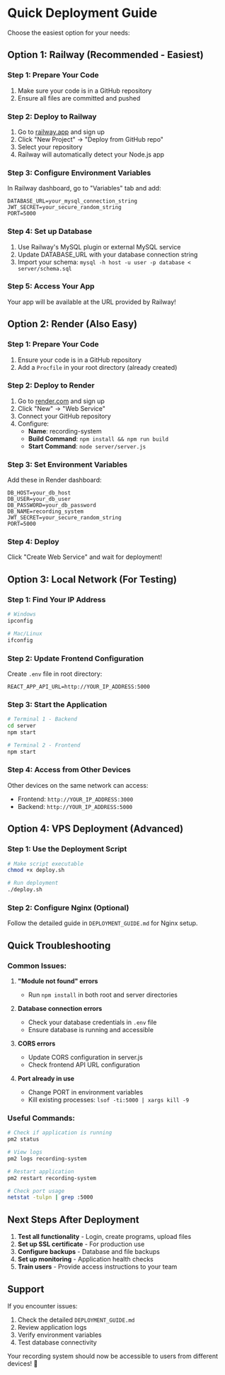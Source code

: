 # Quick Deployment Guide

Choose the easiest option for your needs:

## Option 1: Railway (Recommended - Easiest)

### Step 1: Prepare Your Code
1. Make sure your code is in a GitHub repository
2. Ensure all files are committed and pushed

### Step 2: Deploy to Railway
1. Go to [railway.app](https://railway.app) and sign up
2. Click "New Project" → "Deploy from GitHub repo"
3. Select your repository
4. Railway will automatically detect your Node.js app

### Step 3: Configure Environment Variables
In Railway dashboard, go to "Variables" tab and add:
```
DATABASE_URL=your_mysql_connection_string
JWT_SECRET=your_secure_random_string
PORT=5000
```

### Step 4: Set up Database
1. Use Railway's MySQL plugin or external MySQL service
2. Update DATABASE_URL with your database connection string
3. Import your schema: `mysql -h host -u user -p database < server/schema.sql`

### Step 5: Access Your App
Your app will be available at the URL provided by Railway!

## Option 2: Render (Also Easy)

### Step 1: Prepare Your Code
1. Ensure your code is in a GitHub repository
2. Add a `Procfile` in your root directory (already created)

### Step 2: Deploy to Render
1. Go to [render.com](https://render.com) and sign up
2. Click "New" → "Web Service"
3. Connect your GitHub repository
4. Configure:
   - **Name**: recording-system
   - **Build Command**: `npm install && npm run build`
   - **Start Command**: `node server/server.js`

### Step 3: Set Environment Variables
Add these in Render dashboard:
```
DB_HOST=your_db_host
DB_USER=your_db_user
DB_PASSWORD=your_db_password
DB_NAME=recording_system
JWT_SECRET=your_secure_random_string
PORT=5000
```

### Step 4: Deploy
Click "Create Web Service" and wait for deployment!

## Option 3: Local Network (For Testing)

### Step 1: Find Your IP Address
```bash
# Windows
ipconfig

# Mac/Linux
ifconfig
```

### Step 2: Update Frontend Configuration
Create `.env` file in root directory:
```
REACT_APP_API_URL=http://YOUR_IP_ADDRESS:5000
```

### Step 3: Start the Application
```bash
# Terminal 1 - Backend
cd server
npm start

# Terminal 2 - Frontend
npm start
```

### Step 4: Access from Other Devices
Other devices on the same network can access:
- Frontend: `http://YOUR_IP_ADDRESS:3000`
- Backend: `http://YOUR_IP_ADDRESS:5000`

## Option 4: VPS Deployment (Advanced)

### Step 1: Use the Deployment Script
```bash
# Make script executable
chmod +x deploy.sh

# Run deployment
./deploy.sh
```

### Step 2: Configure Nginx (Optional)
Follow the detailed guide in `DEPLOYMENT_GUIDE.md` for Nginx setup.

## Quick Troubleshooting

### Common Issues:

1. **"Module not found" errors**
   - Run `npm install` in both root and server directories

2. **Database connection errors**
   - Check your database credentials in `.env` file
   - Ensure database is running and accessible

3. **CORS errors**
   - Update CORS configuration in server.js
   - Check frontend API URL configuration

4. **Port already in use**
   - Change PORT in environment variables
   - Kill existing processes: `lsof -ti:5000 | xargs kill -9`

### Useful Commands:

```bash
# Check if application is running
pm2 status

# View logs
pm2 logs recording-system

# Restart application
pm2 restart recording-system

# Check port usage
netstat -tulpn | grep :5000
```

## Next Steps After Deployment

1. **Test all functionality** - Login, create programs, upload files
2. **Set up SSL certificate** - For production use
3. **Configure backups** - Database and file backups
4. **Set up monitoring** - Application health checks
5. **Train users** - Provide access instructions to your team

## Support

If you encounter issues:
1. Check the detailed `DEPLOYMENT_GUIDE.md`
2. Review application logs
3. Verify environment variables
4. Test database connectivity

Your recording system should now be accessible to users from different devices! 🎉 
